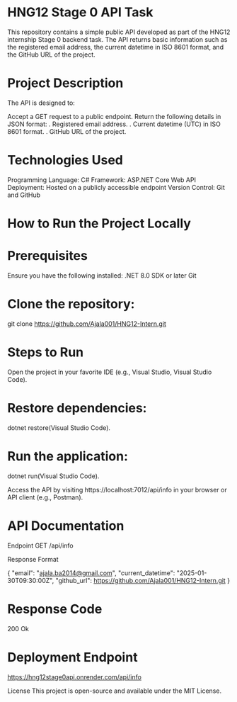 
# HNG12 Stage 0 API Task
This repository contains a simple public API developed as part of the HNG12 internship Stage 0 backend task. The API returns basic information such as the registered email address, the current datetime in ISO 8601 format, and the GitHub URL of the project.

# Project Description
The API is designed to:

Accept a GET request to a public endpoint.
Return the following details in JSON format:
. Registered email address.
. Current datetime (UTC) in ISO 8601 format.
. GitHub URL of the project.

# Technologies Used
Programming Language: C#
Framework: ASP.NET Core Web API
Deployment: Hosted on a publicly accessible endpoint
Version Control: Git and GitHub

# How to Run the Project Locally
# Prerequisites
Ensure you have the following installed:
.NET 8.0 SDK or later
Git

# Clone the repository:
git clone https://github.com/Ajala001/HNG12-Intern.git

# Steps to Run
Open the project in your favorite IDE (e.g., Visual Studio, Visual Studio Code).

# Restore dependencies:
dotnet restore(Visual Studio Code).

# Run the application:
dotnet run(Visual Studio Code).

Access the API by visiting https://localhost:7012/api/info in your browser or API client (e.g., Postman).

# API Documentation
Endpoint
GET /api/info

Response Format

{
  "email": "ajala.ba2014@gmail.com",
  "current_datetime": "2025-01-30T09:30:00Z",
  "github_url": https://github.com/Ajala001/HNG12-Intern.git
}

# Response Code
200 Ok

# Deployment Endpoint
https://hng12stage0api.onrender.com/api/info

License
This project is open-source and available under the MIT License.


